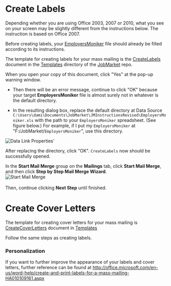 # Create Labels

Depending whether you are using Office 2003, 2007 or 2010, what you see on your screen may be slightly different from the instructions below. The instruction is based on Office 2007.

Before creating labels, your [EmployersMoniker](https://github.com/llorracc/JobMarket/blob/main/Templates/EmployersMoniker.xlsm) file should already be filled according to its instructions.

The template for creating labels for your mass mailing is the [CreateLabels](https://github.com/llorracc/JobMarket/blob/main/Templates/) document in the
[Templates](https://github.com/llorracc/JobMarket/blob/main/Templates/) directory of the [JobMarket](https://github.com/llorracc/JobMarket) repo.

When you open your copy of this document, click "Yes" at the pop-up warning window.

- Then there will be an error message, continue to click "OK" because your target **EmployersMoniker** file is almost surely not in whatever is the default directory. 

- In the resulting  dialog box, replace the default directory at Data Source `C:\Users\dami\Documents\JobMarket\JMInstructionsRevised\EmployersMoniker.xls` with the path to your `EmployersMoniker` spreadsheet. (See figure below.) For example, if I put my `EmployersMoniker` at "F:/JobMarket/`EmployersMoniker`", use this directory.

<img src="Data%20Link%20Properties.gif" alt="Data Link Properties&#39;" />

After replacing the directory, click "OK". `CreateLabels` now should be successfully opened.

In the **Start Mail Merge** group on the **Mailings** tab, click **Start Mail Merge**, and then click **Step by Step Mail Merge Wizard**.<br />
<img src="Start%20Mail%20Merge.gif" alt="Start Mail Merge" /><br />
<br />
Then, continue clicking **Next Step** until finished.</p></td>

# Create Cover Letters

The template for creating cover letters for your mass mailing is [CreateCoverLetters](https://github.com/llorracc/JobMarket/blob/main/Templates/) document in [Templates](https://github.com/llorracc/JobMarket/blob/main/Templates/)

Follow the same steps as creating labels.

<tr class="odd">
<td><h3 id="personalization">Personalization</h3>
If you want to further improve the appearance of your labels and cover letters, further reference can be found at <a href="http://office.microsoft.com/en-us/word-help/create-and-print-labels-for-a-mass-mailing-HA010109161.aspx">http://office.microsoft.com/en-us/word-help/create-and-print-labels-for-a-mass-mailing-HA010109161.aspx</a></td>
</tr>



